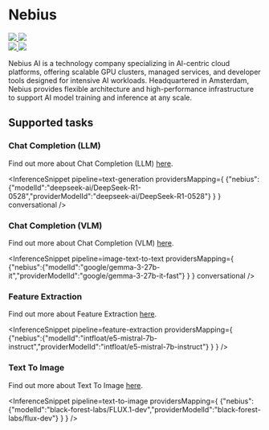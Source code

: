 <!---
WARNING

This markdown file has been generated from a script. Please do not edit it directly.

### Template

If you want to update the content related to nebius's description, please edit the template file under `https://github.com/huggingface/hub-docs/tree/main/scripts/inference-providers/templates/providers/nebius.handlebars`.

### Logos

If you want to update nebius's logo, upload a file by opening a PR on https://huggingface.co/datasets/huggingface/documentation-images/tree/main/inference-providers/logos. Ping @wauplin and @celinah on the PR to let them know you uploaded a new logo.
Logos must be in .png format and be named `nebius-light.png` and `nebius-dark.png`. Visit https://huggingface.co/settings/theme to switch between light and dark mode and check that the logos are displayed correctly.

### Generation script

For more details, check out the `generate.ts` script: https://github.com/huggingface/hub-docs/blob/main/scripts/inference-providers/scripts/generate.ts.
--->

# Nebius

<div class="flex justify-center">
    <a href="https://nebius.com/" target="_blank">
        <img class="block dark:hidden" src="https://huggingface.co/datasets/huggingface/documentation-images/resolve/main/inference-providers/logos/nebius-light.png"/>
        <img class="hidden dark:block" src="https://huggingface.co/datasets/huggingface/documentation-images/resolve/main/inference-providers/logos/nebius-dark.png"/>
    </a>
</div>

<div class="flex">
    <a href="https://huggingface.co/nebius" target="_blank">
        <img class="block dark:hidden" src="https://huggingface.co/datasets/huggingface/badges/resolve/main/follow-us-on-hf-lg.svg"/>
        <img class="hidden dark:block" src="https://huggingface.co/datasets/huggingface/badges/resolve/main/follow-us-on-hf-lg-dark.svg"/>
    </a>
</div>

​Nebius AI is a technology company specializing in AI-centric cloud platforms, offering scalable GPU clusters, managed services, and developer tools designed for intensive AI workloads. Headquartered in Amsterdam, Nebius provides flexible architecture and high-performance infrastructure to support AI model training and inference at any scale.

## Supported tasks


### Chat Completion (LLM)

Find out more about Chat Completion (LLM) [here](../tasks/chat-completion).

<InferenceSnippet
    pipeline=text-generation
    providersMapping={ {"nebius":{"modelId":"deepseek-ai/DeepSeek-R1-0528","providerModelId":"deepseek-ai/DeepSeek-R1-0528"} } }
conversational />


### Chat Completion (VLM)

Find out more about Chat Completion (VLM) [here](../tasks/chat-completion).

<InferenceSnippet
    pipeline=image-text-to-text
    providersMapping={ {"nebius":{"modelId":"google/gemma-3-27b-it","providerModelId":"google/gemma-3-27b-it-fast"} } }
conversational />


### Feature Extraction

Find out more about Feature Extraction [here](../tasks/feature_extraction).

<InferenceSnippet
    pipeline=feature-extraction
    providersMapping={ {"nebius":{"modelId":"intfloat/e5-mistral-7b-instruct","providerModelId":"intfloat/e5-mistral-7b-instruct"} } }
/>


### Text To Image

Find out more about Text To Image [here](../tasks/text_to_image).

<InferenceSnippet
    pipeline=text-to-image
    providersMapping={ {"nebius":{"modelId":"black-forest-labs/FLUX.1-dev","providerModelId":"black-forest-labs/flux-dev"} } }
/>

